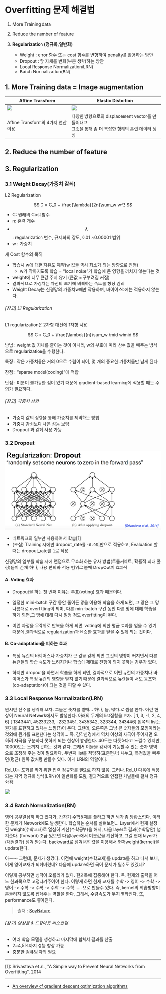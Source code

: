# Overfitting 문제 해결법 

1. More Training data

2. Reduce the number of feature

3. __Regularization (정규화,일반화)__
    * Weight : error 함수 또는 cost 함수를 변형하여 penalty를 활용하는 방안  
    * Dropout : 망 자체를 변화(부분 생략)하는 방안 
    - Local Response Normalization(LRN)
    - Batch Normalization(BN)
    
## 1. More Training data = Image augmentation
|Affine Transform|Elastic Distortion|
|-|-|
|![](http://i.imgur.com/LBbeVKF.png)|![](http://i.imgur.com/eDqAdPG.png)|
|Affine Transform의 4가지 연산 이용|다양한 방향으로의 displacement vector를 만들어내고<br> 그것을 통해 좀 더 복잡한 형태의 훈련 데이터 생성|


## 2. Reduce the number of feature

## 3. Regularization

### 3.1 Weight Decay(가중치 감쇠)
L2 Regularization 

$$
C = C_0 + \frac{\lambda}{2n}\sum_w w^2
$$

- C: 원래의 Cost 함수 
- n: 훈력 개수 
- $$\lambda$$: regularization 변수, 규제화의 강도, 0.01 ~0.00001 범위 
- w : 가중치 

새 Cost 함수의 목적 
* 학습시 w에 대한 자유도 제약(w 값들 역시 최소가 되는 방향으로 진행)
    - w가 작아지도록 학습 = “local noise”가 학습에 큰 영향을 끼치지 않는다는 것
* weight에 너무 큰값 주지 않기 (큰값 = 구부려짐 커짐)
* 결과적으로 가중치는 자신의 크기에 비례하는 속도롤 항상 감쇠 
* Weight Decay는 신경망의 가중치w에만 작용하며, 바이어스b에는 적용하지 않는다. 


###### [참고] L1 Regularization 

L1 regularization은 2차항 대신에 1차항 사용 

$$
C = C_0 + \frac{\lambda}{n}\sum_w \mid w\mid
$$

방법 : weight 값 자체를 줄이는 것이 아니라, w의 부호에 따라 상수 값을 빼주는 방식으로 regularization을 수행한다.

특징 : 작은 가중치들은 거의 0으로 수렴이 되어, 몇 개의 중요한 가중치들만 남게 된다

장점 : “sparse model(coding)”에 적합

단점 : 미분이 불가능한 점이 있기 때문에 gradient-based learning에 적용할 때는 주의가 필요하다.

###### [참고] 가중치 상한 
* 가중치 값의 상한을 통해 가중치를 제약하는 방법
* 가중치 감쇠보다 나은 성능 보임 
* Dropout 과 같이 사용 가능 



### 3.2 Dropout 
![](/assets/dropout.PNG)
* 네트워크의 일부만 사용하여서 학습[1] 
* (조심) Training 시에만 dropout_rate를 `~0.9`미만으로 적용하고, Evaluation 할때는 dropout_rate를 `1`로 적용

신경망의 일부를 학습 시에 랜덤으로 무효화 하는 유사 방법(트롭커넥트, 확률적 최대 풀링)들이 존재 하나, 사용 편의와 적용 범위로 볼때 DropOut이 효과적

#### A.  Voting 효과

- Dropout을 하는 첫 번째 이유는 투표(voting) 효과 때문이다.

- 일정한 mini-batch 구간 동안 줄어든 망을 이용해 학습을 하게 되면, 그 망은 그 망 나름대로 overfitting이 되며, 다른 mini-batch 구간 동안 다른 망에 대해 학습을 하게 되면,그 망에 대해 다시 일정 정도 overfitting이 된다.

- 이런 과정을 무작위로 반복을 하게 되면, voting에 의한 평균 효과를 얻을 수 있기 때문에,결과적으로 regularization과 비슷한 효과를 얻을 수 있게 되는 것이다.

#### B. Co-adaptation을 피하는 효과

- 특정 뉴런의 바이어스나 가중치가 큰 값을 갖게 되면 그것의 영향이 커지면서 다른 뉴런들의 학습 속도가 느려지거나 학습이 제대로 진행이 되지 못하는 경우가 있다.

- 하지만 dropout을 하면서 학습을 하게 되면, 결과적으로 어떤 뉴런의 가중치나 바이어스가 특정 뉴런의 영향을 받지 않기 때문에 결과적으로 뉴런들이 서도 동조화(co-adaptation)이 되는 것을 피할 수 있다.

### 3.3 Local Response Normalization(LRN)
   원시인 산수를 생각해 보자.
   그들은 숫자를 셀때... 하나, 둘, 많다.로 셈을 한다.
   이런 현상이 Neural Network에서도 발생한다.
   아래의 두개의 list집합을 보자.
     [ 1, 3, -1, 2, 4, 6] [ 1343441, 45233233, -2323451, 3435342, 323344, 343446]
   왼쪽의 list는 뭔가를 표현하고 있다는 느낌(?)이 온다. 
   그런데, 오른쪽은 그냥 큰 숫자들의 모임이라는 것외에 뭔가를 표현한다는 생각이...
   즉, 감각신경에서 역치 이상의 자극이 주어지면 오히려 자극을 구분하지 못하게 되는 현상이 발생한다.
   40도는 따듯하다고 느낄수 있지만, 10000도는 느끼지 못하는 것과 같다.
   그래서 이들을 감각이 기능할 수 있는 숫자 영역으로 조정해 주는 것이 필요하다.
   두번째 list를 적당히(표준편차) 나누고, 특정값을 빼주면(평균) 왼쪽 값처럼 만들수 있다.
   이게 LRN의 역할이다.
   
   ReLU는 포화를 막기 위한 입력 정규화를 필요로 하지 않음. 그러나, ReLU 다음에 적용되는 지역 정규화 방식(LRN)이 일반화를 도움, 결과적으로 인접한 커널들에 걸쳐 정규화됨
   
   ![](http://i.imgur.com/QTcyx0L.png)

### 3.4 Batch Normalization(BN)
   영어 공부열심히 하고 있다가, 갑자기 수학문제를 풀라고 하면 뇌가 좀 당황스럽다.
   이러한 문제가 Network에도 발생한다.
   학습하는 순서를 살펴보면...
   Layer에서 현재 설정된 weight(수학교재)로 열심히 계산(수학공부)을 해서, 
   다음 layer로 결과(수학답안) 넘겨준다. (forward)
   조금 있으면 다음layer에서 미분값을 계산하고, 그걸 현재 layer가 (채점결과) 넘겨 받는다.
   backward로 넘겨받은 값을 이용해서 현재weight(kernel)을 update한다.

   아~~~ 그런데, 문제가 생겼다. 이전에 weight(수학교재)를 update를 하고 나서 보니,
   이게 영어교재가 되어버렸네? 다음에 update하면 국어 문제가 될수도 있겠네?

   이렇게 공부하면 성적이 오를리가 없다. 한과목에 집중해야 한다.
   즉, 현재의 출력을 어느 한과목으로 고정시켜주어야 한다. 이렇게 하면 현재 교재를
        수학 -> 영어 -> 수학 -> 영어 -> 수학 -> 수학 -> 수학 -> 수학 .....
   으로 만들수 있다. 
   즉, kernel의 학습방향이 흔들리지 않도록 잡아주는 역할을 한다.
   그래서, 수렴속도가 무지 빨라진다. 또, performance도 좋아진다.

   > 출처 : [SoyNature](http://cafe.naver.com/soynature/1285)

###### [참고] 앙상블 &  드랍아웃 비슷한점 
* 여러 학습 모델을 생성하고 마지막에 합쳐서 결과를 산출
* 2~4,5%까지 성능 향상 가능
* 충분한 컴퓨팅 파워 필요


---





[1]: Srivastava et al., "A Simple way to Prevent Neural Networks from Overfitting", 2014

--- 
* [An overview of gradient descent optimization algorithms](http://sebastianruder.com/optimizing-gradient-descent/)